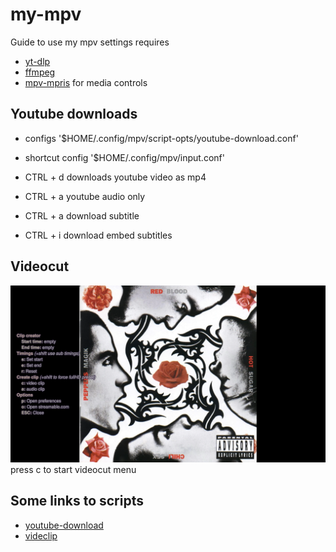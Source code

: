 # my-mpv
Guide to use my mpv settings
requires
+ [yt-dlp](https://github.com/yt-dlp/yt-dlp) 
+ [ffmpeg](https://github.com/FFmpeg/FFmpeg)
+ [mpv-mpris](https://github.com/hoyon/mpv-mpris) for media controls

## Youtube downloads
+ configs '$HOME/.config/mpv/script-opts/youtube-download.conf'
+ shortcut config '$HOME/.config/mpv/input.conf'
 

+ CTRL + d	downloads youtube video as mp4
+ CTRL + a	youtube audio only
+ CTRL + a	download subtitle
+ CTRL + i	download embed subtitles

## Videocut
![Horizon](/screenshot/videocutter.png)
press c to start videocut menu

## Some links to scripts

+ [youtube-download](https://github.com/cvzi/mpv-youtube-download)
+ [videclip](https://github.com/Ajatt-Tools/videoclip)
